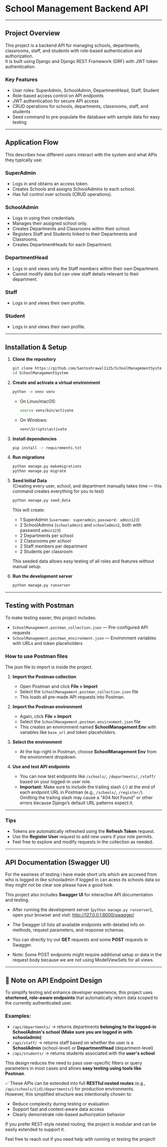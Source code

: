 # School Management Backend API

---

## Project Overview

This project is a backend API for managing schools, departments, classrooms, staff, and students with role-based authentication and authorization.  
It is built using Django and Django REST Framework (DRF) with JWT token authentication.

### Key Features

- User roles: SuperAdmin, SchoolAdmin, DepartmentHead, Staff, Student  
- Role-based access control on API endpoints  
- JWT authentication for secure API access  
- CRUD operations for schools, departments, classrooms, staff, and students  
- Seed command to pre-populate the database with sample data for easy testing  

---

## Application Flow

This describes how different users interact with the system and what APIs they typically use:

### SuperAdmin

- Logs in and obtains an access token.  
- Creates Schools and assigns SchoolAdmins to each school.  
- Has full control over schools (CRUD operations).  

### SchoolAdmin

- Logs in using their credentials.  
- Manages their assigned school only.  
- Creates Departments and Classrooms within their school.  
- Registers Staff and Students linked to their Departments and Classrooms.  
- Creates DepartmentHeads for each Department.  

### DepartmentHead

- Logs in and views only the Staff members within their own Department.  
- Cannot modify data but can view staff details relevant to their department.  

### Staff

- Logs in and views their own profile.  

### Student

- Logs in and views their own profile.  

---

## Installation & Setup

1. **Clone the repository**

    ```bash
    git clone https://github.com/Santoshrawal1125/SchoolManagementSystem.git
    cd SchoolManagementSystem
    ```

2. **Create and activate a virtual environment**

    ```bash
    python -m venv venv
    ```

    - On Linux/macOS:

      ```bash
      source venv/bin/activate
      ```

    - On Windows:

      ```bash
      venv\Scripts\activate
      ```

3. **Install dependencies**

    ```bash
    pip install -r requirements.txt
    ```

4. **Run migrations**

    ```bash
    python manage.py makemigrations
    python manage.py migrate
    ```

5. **Seed Initial Data**  
   (Creating every user, school, and department manually takes time — this command creates everything for you to test)

    ```bash
    python manage.py seed_data
    ```

    This will create:

    - 1 SuperAdmin (`username: superadmin`, `password: admin123`)  
    - 2 SchoolAdmins (`schooladmin1` and `schooladmin2`, both with password `admin123`)  
    - 2 Departments per school  
    - 2 Classrooms per school  
    - 2 Staff members per department  
    - 2 Students per classroom  

    This seeded data allows easy testing of all roles and features without manual setup.

6. **Run the development server**

    ```bash
    python manage.py runserver
    ```

---

## Testing with Postman

To make testing easier, this project includes:

- `SchoolManagement.postman_collection.json` — Pre-configured API requests  
- `SchoolManagement.postman_environment.json` — Environment variables with URLs and token placeholders  

### How to use Postman files
   The json file to import is inside the project.
1. **Import the Postman collection**

    - Open Postman and click **File > Import**  
    - Select the `SchoolManagement.postman_collection.json` file  
    - This loads all pre-made API requests into Postman.

2. **Import the Postman environment**

    - Again, click **File > Import**  
    - Select the `SchoolManagement.postman_environment.json` file  
    - This creates an environment named **SchoolManagement Env** with variables like `base_url` and token placeholders.

3. **Select the environment**

    - At the top-right in Postman, choose **SchoolManagement Env** from the environment dropdown.

4. **Use and test API endpoints**

    - You can now test endpoints like `/schools/`, `/departments/`, `/staff/` based on your logged-in user role.  
    - **Important:** Make sure to include the trailing slash (`/`) at the end of each endpoint URL in Postman (e.g., `/schools/`, `/register/`). Omitting the trailing slash may cause a "404 Not Found" or other errors because Django’s default URL patterns expect it.

---

### Tips

- Tokens are automatically refreshed using the **Refresh Token** request.  
- Use the **Register User** request to add new users if your role permits.  
- Feel free to explore and modify requests in the collection as needed.

---

## API Documentation (Swagger UI)

For the easiness of testing i have made short urls which are accesed from who is logged in like schooladmin if logged in can acess its schools data so they might not be clear soe please have a  good look.

This project also includes **Swagger UI** for interactive API documentation and testing.

- After running the development server (`python manage.py runserver`), open your browser and visit:
http://127.0.0.1:8000/swagger/

- The Swagger UI lists all available endpoints with detailed info on methods, request parameters, and response schemas.

- You can directly try out **GET** requests and some **POST** requests in Swagger.

- Note: Some POST endpoints might require additional setup or data in the request body because we are not using ModelViewSets for all views.

---


## 🔹 Note on API Endpoint Design

To simplify testing and enhance developer experience, this project uses **shortened, role-aware endpoints** that automatically return data scoped to the currently authenticated user.

### Examples:

- `/api/departments/` → returns departments **belonging to the logged-in SchoolAdmin's school (Make sure you are logged in with schooladmin)**
- `/api/staff/` → returns staff based on whether the user is a **SchoolAdmin** (school-level) or **DepartmentHead** (department-level)
- `/api/students/` → returns students associated with the **user's school**

This design reduces the need to pass user-specific filters or query parameters in most cases and allows **easy testing using tools like Postman**.

✅ These APIs can be extended into full **RESTful nested routes** (e.g., `/api/schools/{id}/departments/`) for production environments.  
However, this simplified structure was intentionally chosen to:

- Reduce complexity during testing or evaluation
- Support fast and context-aware data access
- Clearly demonstrate role-based authorization behavior

If you prefer REST-style nested routing, the project is modular and can be easily extended to support it.

Feel free to reach out if you need help with running or testing the project!


